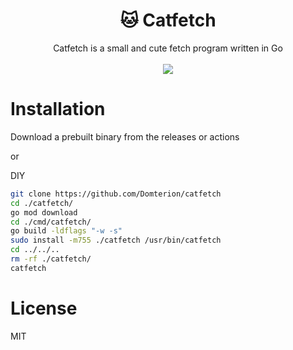 <div align="center">
    <h1>🐱 Catfetch</h1>
    Catfetch is a small and cute fetch program written in Go
    <br>
    <br>
    <img src="https://domiscute.com/6h5W0AA34.png"></img>
</div>

# Installation

Download a prebuilt binary from the releases or actions 

or

DIY

```sh
git clone https://github.com/Domterion/catfetch
cd ./catfetch/
go mod download
cd ./cmd/catfetch/
go build -ldflags "-w -s"
sudo install -m755 ./catfetch /usr/bin/catfetch
cd ../../..
rm -rf ./catfetch/
catfetch
```

# License
MIT
